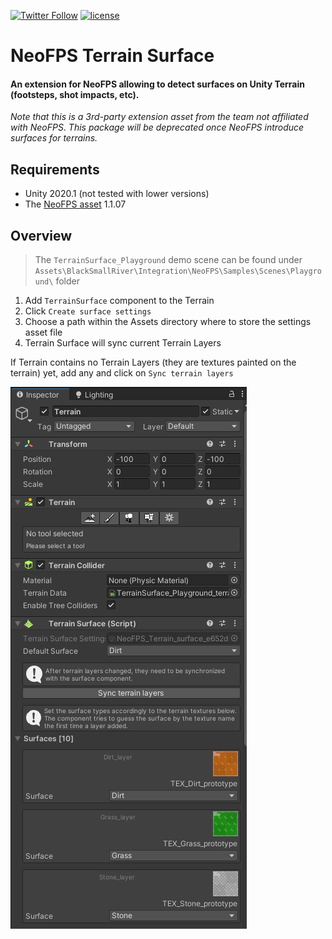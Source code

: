 
[![Twitter Follow](https://img.shields.io/twitter/follow/AlekseyMelkor?color=blue&label=Follow%20on%20Twitter&logo=%20&logoColor=%20&style=flat-square)](https://twitter.com/AlekseyMelkor)
[![license](https://img.shields.io/badge/license-MIT-brightgreen.svg?style=flat-square)](https://github.com/amelkor/Unity3d-BSR-Shooter-Trial/blob/master/LICENSE.md)

# NeoFPS Terrain Surface
#### An extension for NeoFPS allowing to detect surfaces on Unity Terrain (footsteps, shot impacts, etc).
_Note that this is a 3rd-party extension asset from the team not affiliated with NeoFPS_.
_This package will be deprecated once NeoFPS introduce surfaces for terrains._

## Requirements
- Unity 2020.1 (not tested with lower versions)
- The [NeoFPS asset](https://assetstore.unity.com/packages/templates/systems/neofps-150179?aid=1011l58Ft) 1.1.07

## Overview

>The `TerrainSurface_Playground` demo scene can be found under `Assets\BlackSmallRiver\Integration\NeoFPS\Samples\Scenes\Playground\` 
folder

1. Add `TerrainSurface` component to the Terrain
2. Click `Create surface settings`
3. Choose a path within the Assets directory where to store the settings asset file
4. Terrain Surface will sync current Terrain Layers

If Terrain contains no Terrain Layers (they are textures painted on the terrain) yet, add any and click on `Sync terrain layers`

![Preview](!readme/img/preview-image.jpg)


